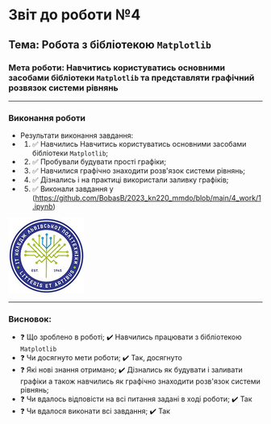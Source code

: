 # Звіт до роботи №4
## Тема: Робота з бібліотекою `Matplotlib`
### Мета роботи: Навчитись користуватись основними засобами бібліотеки `Matplotlib` та представляти графічний розвязок системи рівнянь

-----

### Виконання роботи
- Результати виконання завдання:
- 1. :white_check_mark: Навчились Навчитись користуватись основними засобами бібліотеки `Matplotlib`;
- 2. :white_check_mark: Пробували будувати прості графіки;
- 3. :white_check_mark: Навчилися графічно знаходити розв'язок системи рівнянь;
- 4. :white_check_mark: Дізнались і на практиці використали заливку графіків; 
- 5. :white_check_mark: Виконали завдання у (https://github.com/BobasB/2023_kn220_mmdo/blob/main/4_work/1.ipynb)

![logo](https://github.com/BobasB/it_college/blob/main/reports/pictures/logo-lit.jpg) 

-----

### Висновок:
- :question: Що зроблено в роботі; :heavy_check_mark: Навчились працювати з бібліотекою `Matplotlib`
- :question: Чи досягнуто мети роботи; :heavy_check_mark: Так, досягнуто
- :question: Які нові знання отримано; :heavy_check_mark: Дізнались як будувати і заливати графіки а також навчились як графічно знаходити розв'язок системи рівнянь;
- :question: Чи вдалось відповісти на всі питання задані в ході роботи; :heavy_check_mark: Так
- :question: Чи вдалося виконати всі завдання; :heavy_check_mark: Так